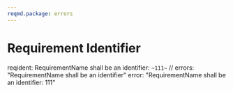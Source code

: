 ```yaml
---
reqmd.package: errors
---
```


# Requirement Identifier

reqident: RequirementName shall be an identifier: `~111~`
// errors: "RequirementName shall be an identifier"
 error: "RequirementName shall be an identifier: 111"
